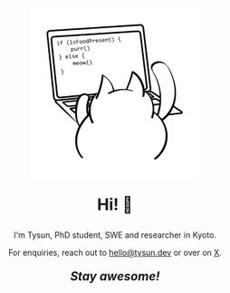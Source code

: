 <p align='center'>
  <img src="https://raw.githubusercontent.com/tysun/tysun/refs/heads/main/programmer-cat.jpg" alt="Tysun's Avatar" width="300" height="300">
</p>

<p align='center' style="font-size: 2em; font-weight: bold;">
  Hi! 👋
</p>

<p align='center'>
  I'm Tysun, PhD student, SWE and researcher in Kyoto.
</p>

<p align='center'>
  For enquiries, reach out to <a href="mailto:hello@tysun.dev">hello@tysun.dev</a> or over on <a href="https://x.com/tysun">X</a>.
</p>

<p align='center' style="font-size: 1.5em; font-style: italic; font-weight: bold;">
  Stay awesome!
</p>
